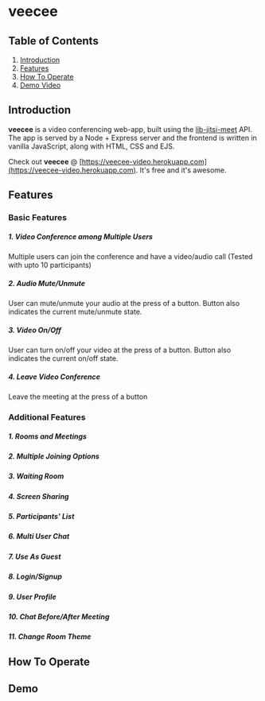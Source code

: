 # veecee

## Table of Contents

1. [Introduction](#introduction)
2. [Features](#features)
3. [How To Operate](#how-to-operate)
4. [Demo Video](#demo)

## Introduction

**veecee** is a video conferencing web-app, built using the [lib-jitsi-meet](https://github.com/jitsi/lib-jitsi-meet) API. The app is served by a Node + Express server and the frontend is written in vanilla JavaScript, along with HTML, CSS and EJS.

Check out **veecee** @ [https://veecee-video.herokuapp.com](https://veecee-video.herokuapp.com). It's free and it's awesome.

## Features

### Basic Features

##### 1. Video Conference among Multiple Users

Multiple users can join the conference and have a video/audio call (Tested with upto 10 participants)

##### 2. Audio Mute/Unmute

User can mute/unmute your audio at the press of a button. Button also indicates the current mute/unmute state.

##### 3. Video On/Off

User can turn on/off your video at the press of a button. Button also indicates the current on/off state.

##### 4. Leave Video Conference

Leave the meeting at the press of a button

### Additional Features

##### 1. Rooms and Meetings

##### 2. Multiple Joining Options

##### 3. Waiting Room

##### 4. Screen Sharing

##### 5. Participants' List

##### 6. Multi User Chat

##### 7. Use As Guest

##### 8. Login/Signup

##### 9. User Profile

##### 10. Chat Before/After Meeting

##### 11. Change Room Theme

## How To Operate



## Demo

